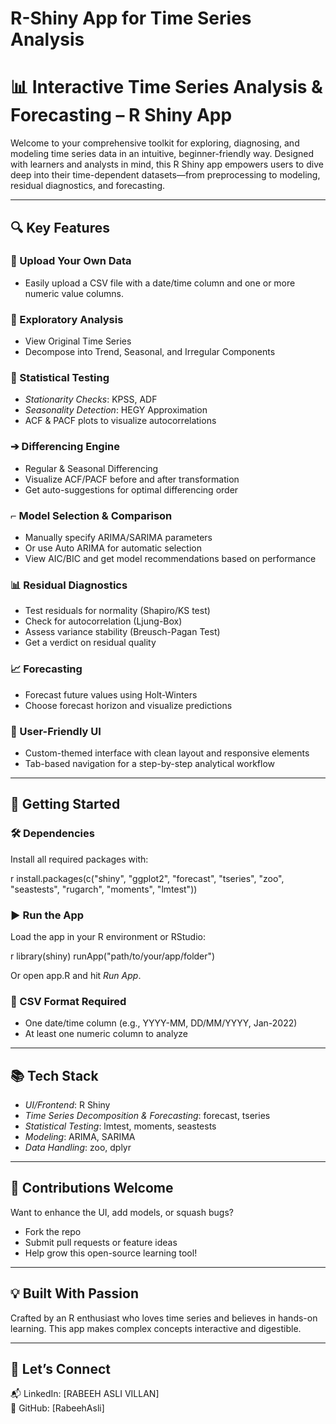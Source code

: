 # R-Shiny App for Time Series Analysis

# 📊 Interactive Time Series Analysis & Forecasting – R Shiny App

Welcome to your comprehensive toolkit for exploring, diagnosing, and modeling time series data in an intuitive, beginner-friendly way. Designed with learners and analysts in mind, this R Shiny app empowers users to dive deep into their time-dependent datasets—from preprocessing to modeling, residual diagnostics, and forecasting.

---

## 🔍 Key Features

### 📁 Upload Your Own Data

- Easily upload a CSV file with a date/time column and one or more numeric value columns.

### 🔬 Exploratory Analysis

- View Original Time Series
- Decompose into Trend, Seasonal, and Irregular Components

### 🪪 Statistical Testing

- *Stationarity Checks*: KPSS, ADF
- *Seasonality Detection*: HEGY Approximation
- ACF & PACF plots to visualize autocorrelations

### ➔ Differencing Engine

- Regular & Seasonal Differencing
- Visualize ACF/PACF before and after transformation
- Get auto-suggestions for optimal differencing order

### ⌐ Model Selection & Comparison

- Manually specify ARIMA/SARIMA parameters
- Or use Auto ARIMA for automatic selection
- View AIC/BIC and get model recommendations based on performance

### 📊 Residual Diagnostics

- Test residuals for normality (Shapiro/KS test)
- Check for autocorrelation (Ljung-Box)
- Assess variance stability (Breusch-Pagan Test)
- Get a verdict on residual quality

### 📈 Forecasting

- Forecast future values using Holt-Winters
- Choose forecast horizon and visualize predictions

### 🎨 User-Friendly UI

- Custom-themed interface with clean layout and responsive elements
- Tab-based navigation for a step-by-step analytical workflow

---

## 🚀 Getting Started

### 🛠 Dependencies

Install all required packages with:

r
install.packages(c("shiny", "ggplot2", "forecast", "tseries",
                   "zoo", "seastests", "rugarch",
                   "moments", "lmtest"))


### ▶ Run the App

Load the app in your R environment or RStudio:

r
library(shiny)
runApp("path/to/your/app/folder")


Or open app.R and hit *Run App*.

### 📄 CSV Format Required

- One date/time column (e.g., YYYY-MM, DD/MM/YYYY, Jan-2022)
- At least one numeric column to analyze

---

## 📚 Tech Stack

- *UI/Frontend*: R Shiny
- *Time Series Decomposition & Forecasting*: forecast, tseries
- *Statistical Testing*: lmtest, moments, seastests
- *Modeling*: ARIMA, SARIMA
- *Data Handling*: zoo, dplyr

---

## 🤝 Contributions Welcome

Want to enhance the UI, add models, or squash bugs?

- Fork the repo
- Submit pull requests or feature ideas
- Help grow this open-source learning tool!

---

## 💡 Built With Passion

Crafted by an R enthusiast who loves time series and believes in hands-on learning. This app makes complex concepts interactive and digestible.

---

## 🔗 Let’s Connect

📬 LinkedIn: [RABEEH ASLI VILLAN]\
📁 GitHub: [RabeehAsli]
